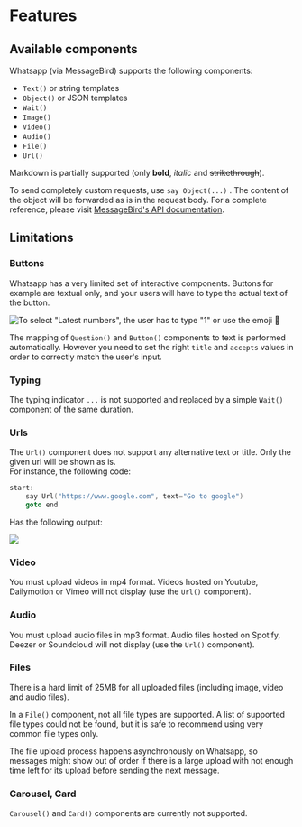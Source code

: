 # Features

## Available components

Whatsapp (via MessageBird) supports the following components:

* `Text()` or string templates
* `Object()` or JSON templates
* `Wait()`
* `Image()`
* `Video()`
* `Audio()`
* `File()`
* `Url()`

Markdown is partially supported (only **bold**, _italic_ and ~~strikethrough~~).

To send completely custom requests, use `say Object(...)` . The content of the object will be forwarded as is in the request body. For a complete reference, please visit [MessageBird's API documentation](https://developers.messagebird.com/api/conversations/#whatsapp-api).

## Limitations

### Buttons

Whatsapp has a very limited set of interactive components. Buttons for example are textual only, and your users will have to type the actual text of the button.

![To select "Latest numbers", the user has to type "1" or use the emoji 🔢](../../.gitbook/assets/img\_0161.PNG)

The mapping of `Question()` and `Button()` components to text is performed automatically. However you need to set the right `title` and `accepts` values in order to correctly match the user's input.

### Typing

The typing indicator `...` is not supported and replaced by a simple `Wait()` component of the same duration.

### Urls

The `Url()` component does not support any alternative text or title. Only the given url will be shown as is.\
For instance, the following code:

```cpp
start:
    say Url("https://www.google.com", text="Go to google")
    goto end
```

Has the following output:

![](../../.gitbook/assets/img\_0162.jpg)

### Video

You must upload videos in mp4 format. Videos hosted on Youtube, Dailymotion or Vimeo will not display (use the `Url()` component).

### Audio

You must upload audio files in mp3 format. Audio files hosted on Spotify, Deezer or Soundcloud will not display (use the `Url()` component).

### Files

There is a hard limit of 25MB for all uploaded files (including image, video and audio files).

In a `File()` component, not all file types are supported. A list of supported file types could not be found, but it is safe to recommend using very common file types only.

The file upload process happens asynchronously on Whatsapp, so messages might show out of order if there is a large upload with not enough time left for its upload before sending the next message.

### Carousel, Card

`Carousel()` and `Card()` components are currently not supported.
